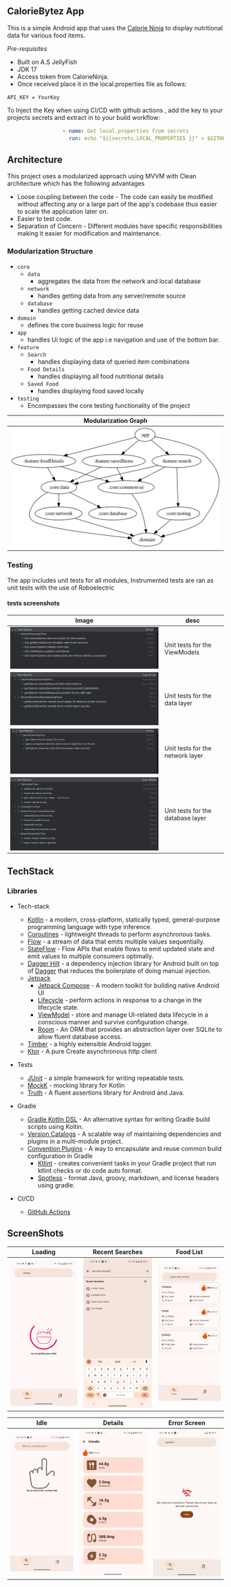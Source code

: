 ## CalorieBytez App

This is a simple Android app that uses the [Calorie Ninja](https://calorieninjas.com/api) to display 
nutritional data for various food items.



*Pre-requisites*
- Built on A.S JellyFish
- JDK 17
- Access token from CalorieNinja.
- Once received place it in the local.properties file as follows:
``` properties
API_KEY = YourKey
```
To Inject the Key when using CI/CD with github actions , add the key to your projects secrets and extract in  to your build workflow:

``` yaml
                  - name: Get local.properties from secrets
                    run: echo "${{secrets.LOCAL_PROPERTIES }}" > $GITHUB_WORKSPACE/local.properties
```


## Architecture

This project uses a modularized approach using MVVM with Clean architecture which has the following advantages

- Loose coupling between the code - The code can easily be modified without affecting any or a large part of the app's codebase thus easier to scale the application later on.
- Easier to test code.
- Separation of Concern - Different modules have specific responsibilities making it easier for modification and maintenance.

### Modularization Structure

- `core`
    - `data`
      - aggregates the data from the network and local database
    - `network`
        - handles getting data from any server/remote source
    - `database`
        - handles getting cached device data
- `domain`
    - defines the core business logic for reuse
- `app`
    - handles Ui logic of the app i.e navigation and use of the bottom bar.
- `feature`
    - `Search`
        - handles displaying data of queried item combinations
    - `Food Details`
        - handles displaying all food nutritional details
    - `Saved Food`
        - handles displaying food saved locally
- `testing`
  - Encompasses the core testing functionality of the project



| Modularization Graph                       |
|--------------------------------------------|
| <img src="docs/graphviz.svg" /> |

### Testing

The app includes unit tests for all modules, Instrumented tests are ran as unit tests with the use of Roboelectric
#### tests screenshots

| Image | desc                              |
|---|-----------------------------------|
| <img src="docs/viewmodeltests.png" /> | Unit tests for the ViewModels     |
| <img src="docs/datalayertests.png" /> | Unit tests for the data layer     |
| <img src="docs/networktests.png"/> | Unit tests for the network layer  |
| <img src="docs/dbtests.png" /> | Unit tests for the database layer |



## TechStack
### Libraries
* Tech-stack
    * [Kotlin](https://kotlinlang.org/) - a modern, cross-platform, statically typed, general-purpose programming language with type inference.
    * [Coroutines](https://kotlinlang.org/docs/reference/coroutines-overview.html) - lightweight threads to perform asynchronous tasks.
    * [Flow](https://kotlinlang.org/docs/reference/coroutines/flow.html) - a stream of data that emits multiple values sequentially.
    * [StateFlow](https://developer.android.com/kotlin/flow/stateflow-and-sharedflow#:~:text=StateFlow%20is%20a%20state%2Dholder,property%20of%20the%20MutableStateFlow%20class.) - Flow APIs that enable flows to emit updated state and emit values to multiple consumers optimally.
    * [Dagger Hilt](https://dagger.dev/hilt/) - a dependency injection library for Android built on top of [Dagger](https://dagger.dev/) that reduces the boilerplate of doing manual injection.
    * [Jetpack](https://developer.android.com/jetpack)
        * [Jetpack Compose](https://developer.android.com/jetpack/compose) - A modern toolkit for building native Android UI
        * [Lifecycle](https://developer.android.com/topic/libraries/architecture/lifecycle) - perform actions in response to a change in the lifecycle state.
        * [ViewModel](https://developer.android.com/topic/libraries/architecture/viewmodel) - store and manage UI-related data lifecycle in a conscious manner and survive configuration change.
        * [Room](https://developer.android.com/training/data-storage/room) - An ORM that provides an abstraction layer over SQLite to allow fluent database access.
    * [Timber](https://github.com/JakeWharton/timber) - a highly extensible Android logger.
    * [Ktor](https://ktor.io/) - A pure Create asynchronous http client
    
    
* Tests
    * [JUnit](https://junit.org/junit4/) - a simple framework for writing repeatable tests.
    * [MockK](https://github.com/mockk) - mocking library for Kotlin
    * [Truth](https://github.com/agoda-com/Kakao) - A fluent assertions library for Android and Java.
* Gradle
    * [Gradle Kotlin DSL](https://docs.gradle.org/current/userguide/kotlin_dsl.html) - An alternative syntax for writing Gradle build scripts using Koltin.
    * [Version Catalogs](https://developer.android.com/build/migrate-to-catalogs) - A scalable way of maintaining dependencies and plugins in a multi-module project.
    * [Convention Plugins](https://docs.gradle.org/current/samples/sample_convention_plugins.html) - A way to encapsulate and reuse common build configuration in Gradle
        * [Ktlint](https://github.com/JLLeitschuh/ktlint-gradle) - creates convenient tasks in your Gradle project that run ktlint checks or do code auto format.
        * [Spotless](https://github.com/diffplug/spotless) - format Java, groovy, markdown, and license headers using gradle.
* CI/CD
    * [GitHub Actions](https://github.com/features/actions)

## ScreenShots

| Loading | Recent Searches | Food List |
|---|---|---|
| <img src="docs/loading.jpg" width="250"/> | <img src="docs/recentssearch.jpg" width="250"/> | <img src="docs/foodlist.jpg" width="250"/> |

| Idle | Details | Error Screen |
|---|---|--------------|
| <img src="docs/idle.jpg" width="250"/> | <img src="docs/details.jpg" width="250"/> |<img src="docs/errorscreen.jpg" width="250"/> 


